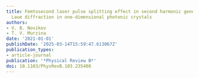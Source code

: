 ```yaml
---
title: Femtosecond laser pulse splitting effect in second harmonic generation under
  Laue diffraction in one-dimensional photonic crystals
authors:
- V. B. Novikov
- T. V. Murzina
date: '2021-01-01'
publishDate: '2025-03-14T15:59:47.613067Z'
publication_types:
- article-journal
publication: '*Physical Review B*'
doi: 10.1103/PhysRevB.103.235408
---
```


